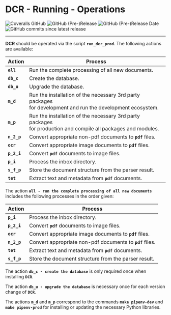 # DCR - Running - Operations

![Coveralls GitHub](https://img.shields.io/coveralls/github/KonnexionsGmbH/dcr.svg)
![GitHub (Pre-)Release](https://img.shields.io/github/v/release/KonnexionsGmbH/dcr?include_prereleases)
![GitHub (Pre-)Release Date](https://img.shields.io/github/release-date-pre/KonnexionsGmbh/dcr)
![GitHub commits since latest release](https://img.shields.io/github/commits-since/KonnexionsGmbH/dcr/0.9.0)

----

**DCR** should be operated via the script **`run_dcr_prod`**. 
The following actions are available:

| Action      | Process                                                                                                            |
|-------------|--------------------------------------------------------------------------------------------------------------------|
| **`all`**   | Run the complete processing of all new documents.                                                                  |
| **`db_c`**  | Create the database.                                                                                               |
| **`db_u`**  | Upgrade the database.                                                                                              |
| **`m_d`**   | Run the installation of the necessary 3rd party packages <br/>for development and run the development ecosystem.   |
| **`m_p`**   | Run the installation of the necessary 3rd party packages <br/>for production and compile all packages and modules. |
| **`n_2_p`** | Convert appropriate non-pdf documents to **`pdf`** files.                                                          |
| **`ocr`**   | Convert appropriate image documents to **`pdf`** files.                                                            |
| **`p_2_i`** | Convert **`pdf`** documents to image files.                                                                        |
| **`p_i`**   | Process the inbox directory.                                                                                       |
| **`s_f_p`** | Store the document structure from the parser result.                                                               |
| **`tet`**   | Extract text and metadata from **`pdf`** documents.                                                                |

The action **`all - run the complete processing of all new documents`** includes the following processes in the order given:

| Action      | Process                                                                                                            |
|-------------|--------------------------------------------------------------------------------------------------------------------|
| **`p_i`**   | Process the inbox directory.                                                                                       |
| **`p_2_i`** | Convert **`pdf`** documents to image files.                                                                        |
| **`ocr`**   | Convert appropriate image documents to **`pdf`** files.                                                            |
| **`n_2_p`** | Convert appropriate non-pdf documents to **`pdf`** files.                                                          |
| **`tet`**   | Extract text and metadata from **`pdf`** documents.                                                                |
| **`s_f_p`** | Store the document structure from the parser result.                                                               |

The action **`db_c - create the database`** is only required once when installing **`DCR`**.  

The action **`db_u - upgrade the database`** is necessary once for each version change of **`DCR`**.  

The actions **`m_d`** and **`m_p`** correspond to the commands **`make pipenv-dev`** and **`make pipenv-prod`** for installing or updating the necessary Python libraries. 